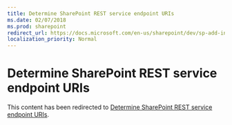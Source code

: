 ```yaml
---
title: Determine SharePoint REST service endpoint URIs
ms.date: 02/07/2018
ms.prod: sharepoint
redirect_url: https://docs.microsoft.com/en-us/sharepoint/dev/sp-add-ins/determine-sharepoint-rest-service-endpoint-uris/
localization_priority: Normal
---
```



# Determine SharePoint REST service endpoint URIs

This content has been redirected to [Determine SharePoint REST service endpoint URIs](../../sp-add-ins/determine-sharepoint-rest-service-endpoint-uris.md).
